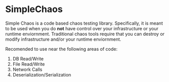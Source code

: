 # SimpleChaos

Simple Chaos is a code based chaos testing library. Specifically, it is meant to be used when you do **not** have control over your infrastructure or your runtime enviornment. Traditional chaos tools require that you can destroy or modify infrastructure and/or your runtime enviornment. 

Recomended to use near the following areas of code:
1. DB Read/Write
2. File Read/Write
3. Network Calls
4. Deserialization/Serialization
